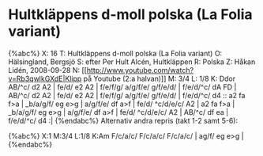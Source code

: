 # Hultkläppens d-moll polska (La Folia variant)

{%abc%}
X: 16
T: Hultkläppens d-moll polska (La Folia variant)
O: Hälsingland, Bergsjö
S: efter Per Hult Alcén, Hultkläppen
R: Polska
Z: Håkan Lidén, 2008-09-28
N: [[http://www.youtube.com/watch?v=Rb3qwlkGXdE|Klipp på Youtube (2:a halvan)]]
M: 3/4
L: 1/8
K: Ddor
AB/^c/ d2 A2 | fe/d/ e2 A2 | f/e/f/g/ a/g/f/e/ g/f/e/d/ | f/e/d/^c/ dA FD | AB/^c/ d2 A2 |
fe/d/ e2 A2 | f/e/f/g/ a/g/f/e/ g/f/e/d/ | f/e/d/^c/ d4 :: a2 fa f>a | _b/a/g/f/ eg e>g |
a/g/f/e/ df a>f | fe/d/ ^c/d/e/c/ A2 | a2 fa f>a | _b/a/g/f/ eg e>g |
a/g/f/e/ df a>f | fe/d/ ^c/d/e/c/ A2 | AB/^c/ df ea | f/e/d/^c/ d4 :|
{%endabc%}
Alternativ andra repris (takt 1-2 samt 5-6):

{%abc%}
X:1
M:3/4
L:1/8
K:Am
F/c/a/c/ F/c/a/c/ F/c/a/c/ | ag/f/ eg e>g |
{%endabc%}
